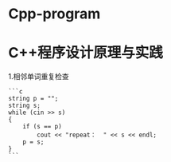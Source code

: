 # Cpp-program
C++程序设计原理与实践
====

1.相邻单词重复检查

	```c
	string p = "";
	string s;
	while (cin >> s)
	{
		if (s == p)
			cout << "repeat：  " << s << endl;
		p = s;
	}
	```
	

